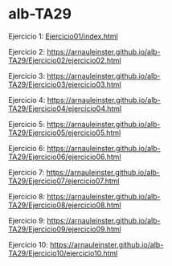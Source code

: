 # alb-TA29
Ejercicio 1: [Ejercicio01/index.html](https://arnauleinster.github.io/alb-TA29/Ejercicio01/index.html)

Ejercicio 2: https://arnauleinster.github.io/alb-TA29/Ejercicio02/ejercicio02.html

Ejercicio 3: https://arnauleinster.github.io/alb-TA29/Ejercicio03/ejercicio03.html

Ejercicio 4: https://arnauleinster.github.io/alb-TA29/Ejercicio04/ejercicio04.html

Ejercicio 5: https://arnauleinster.github.io/alb-TA29/Ejercicio05/ejercicio05.html

Ejercicio 6: https://arnauleinster.github.io/alb-TA29/Ejercicio06/ejercicio06.html

Ejercicio 7: https://arnauleinster.github.io/alb-TA29/Ejercicio07/ejercicio07.html

Ejercicio 8: https://arnauleinster.github.io/alb-TA29/Ejercicio08/ejercicio08.html

Ejercicio 9: https://arnauleinster.github.io/alb-TA29/Ejercicio09/ejercicio09.html

Ejercicio 10: https://arnauleinster.github.io/alb-TA29/Ejercicio10/ejercicio10.html

